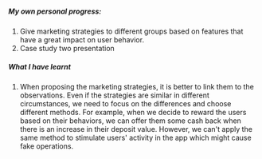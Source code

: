 ##### My own personal progress:

1. Give marketing strategies to different groups based on features that have a great impact on user behavior. 
2. Case study two presentation



##### What I have learnt

1. When proposing the marketing strategies, it is better to link them to the observations. Even if the strategies are similar in different circumstances, we need to focus on the differences and choose different methods. For example, when we decide to reward the users based on their behaviors, we can offer them some cash back when there is an increase in their deposit value. However, we can't apply the same method to stimulate users' activity in the app which might cause fake operations.
